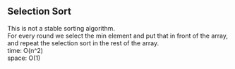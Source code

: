 ## Selection Sort
This is not a stable sorting algorithm.<br>
For every round we select the min element and put that in front of the array, and repeat the selection sort in the rest of the array.<br>
time: O(n^2)<br>
space: O(1)
